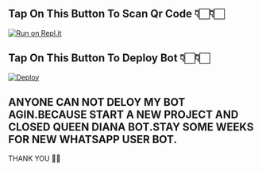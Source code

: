 ## Tap On This Button To Scan Qr Code 👇🏻👇🏻

[![Run on Repl.it](https://repl.it/badge/github/quiec/whatsAlfa)](https://replit.com/@kavishkaya/Queen-Diana-MD?v=1?outputonly=1&lite=1)



## Tap On This Button To Deploy Bot 👇🏻👇🏻

[![Deploy](https://www.herokucdn.com/deploy/button.svg)](https://heroku.com/deploy?template=https://github.com/kavishkaya/Queen-DIANA-MD)
     
## ANYONE CAN NOT DELOY MY BOT AGIN.BECAUSE START A NEW PROJECT AND CLOSED QUEEN DIANA BOT.STAY SOME WEEKS FOR NEW WHATSAPP USER BOT.
THANK YOU 🤗😪